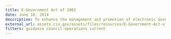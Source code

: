 ```yaml
---
title: E-Government Act of 2002
date: June 10, 2014
description: To enhance the management and promotion of electronic Government services and processes by establishing a Federal Chief Information Officer within the Office of Management and Budget, and by establishing a broad framework of measures that require using Internet-based information technology to enhance citizen access to Government information and services, and for other purposes.
external_url: assets.cio.gov/assets/files/resources/E-Government-Act-of-2002.pdf
filters: guidance council-operations current
---
```

